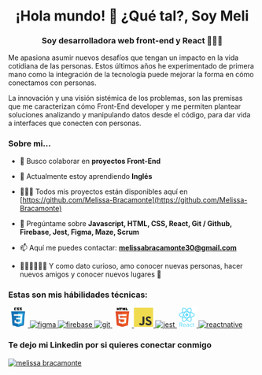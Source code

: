 <h1 align="center">¡Hola mundo! 👋 ¿Qué tal?, Soy Meli</h1>
<h3 align="center">Soy desarrolladora web front-end y React 👩🏻‍💻</h3>
<p>Me apasiona asumir nuevos desafíos que tengan un impacto en la vida cotidiana de las personas. Estos últimos años he experimentado de primera mano como la integración de la tecnología puede mejorar la forma en cómo conectamos con personas.

La innovación y una visión sistémica de los problemas, son las premisas que me caracterizan cómo Front-End developer y me permiten plantear soluciones analizando y manipulando datos desde el código, para dar vida a interfaces que conecten con personas.</p>

<h3 align="left">Sobre mi...</h3>

- 👯 Busco colaborar en **proyectos Front-End**

- 🌱 Actualmente estoy aprendiendo **Inglés**

- 👩🏻‍💻 Todos mis proyectos están disponibles aquí en [https://github.com/Melissa-Bracamonte](https://github.com/Melissa-Bracamonte)

- 💬 Pregúntame sobre **Javascript, HTML, CSS, React, Git / Github, Firebase, Jest, Figma, Maze, Scrum**

- 📫 Aquí me puedes contactar: **melissabracamonte30@gmail.com**

- 👩🏻‍🤝‍👩🏾🛫 Y como dato curioso, amo conocer nuevas personas, hacer nuevos amigos y conocer nuevos lugares 🤗

<h3 align="left">Estas son mis hábilidades técnicas:</h3>
<p align="left"> <a href="https://www.w3schools.com/css/" target="_blank" rel="noreferrer"> <img src="https://raw.githubusercontent.com/devicons/devicon/master/icons/css3/css3-original-wordmark.svg" alt="css3" width="40" height="40"/> </a> <a href="https://www.figma.com/" target="_blank" rel="noreferrer"> <img src="https://www.vectorlogo.zone/logos/figma/figma-icon.svg" alt="figma" width="40" height="40"/> </a> <a href="https://firebase.google.com/" target="_blank" rel="noreferrer"> <img src="https://www.vectorlogo.zone/logos/firebase/firebase-icon.svg" alt="firebase" width="40" height="40"/> </a> <a href="https://git-scm.com/" target="_blank" rel="noreferrer"> <img src="https://www.vectorlogo.zone/logos/git-scm/git-scm-icon.svg" alt="git" width="40" height="40"/> </a> <a href="https://www.w3.org/html/" target="_blank" rel="noreferrer"> <img src="https://raw.githubusercontent.com/devicons/devicon/master/icons/html5/html5-original-wordmark.svg" alt="html5" width="40" height="40"/> </a> <a href="https://developer.mozilla.org/en-US/docs/Web/JavaScript" target="_blank" rel="noreferrer"> <img src="https://raw.githubusercontent.com/devicons/devicon/master/icons/javascript/javascript-original.svg" alt="javascript" width="40" height="40"/> </a> <a href="https://jestjs.io" target="_blank" rel="noreferrer"> <img src="https://www.vectorlogo.zone/logos/jestjsio/jestjsio-icon.svg" alt="jest" width="40" height="40"/> </a> <a href="https://reactjs.org/" target="_blank" rel="noreferrer"> <img src="https://raw.githubusercontent.com/devicons/devicon/master/icons/react/react-original-wordmark.svg" alt="react" width="40" height="40"/> </a> <a href="https://reactnative.dev/" target="_blank" rel="noreferrer"> <img src="https://reactnative.dev/img/header_logo.svg" alt="reactnative" width="40" height="40"/> </a> </p>

<h3 align="left">Te dejo mi Linkedin por si quieres conectar conmigo</h3>
<p align="left">
<a href="https://www.linkedin.com/in/bracamontemelissa/" target="blank"><img align="center" src="https://raw.githubusercontent.com/rahuldkjain/github-profile-readme-generator/master/src/images/icons/Social/linked-in-alt.svg" alt="melissa bracamonte" height="30" width="40" /></a>
</p>
